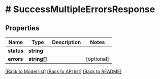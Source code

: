 # # SuccessMultipleErrorsResponse

## Properties

Name | Type | Description | Notes
------------ | ------------- | ------------- | -------------
**status** | **string** |  |
**errors** | **string[]** |  | [optional]

[[Back to Model list]](../../README.md#models) [[Back to API list]](../../README.md#endpoints) [[Back to README]](../../README.md)

